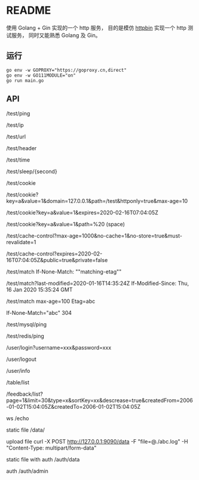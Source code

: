 README
=======

使用 Golang + Gin 实现的一个 http 服务，
目的是模仿
[httpbin](https://httpbin.org/)
实现一个 http 测试服务，
同时又能熟悉 Golang 及 Gin。


运行
----

```console
go env -w GOPROXY="https://goproxy.cn,direct"
go env -w GO111MODULE="on"
go run main.go
```


API
----

/test/ping

/test/ip

/test/url

/test/header

/test/time

/test/sleep/{second}

/test/cookie

/test/cookie?key=a&value=1&domain=127.0.0.1&path=/test&httponly=true&max-age=10

/test/cookie?key=a&value=1&expires=2020-02-16T07:04:05Z

/test/cookie?key=a&value=1&path=%20 (space)

/test/cache-control?max-age=1000&no-cache=1&no-store=true&must-revalidate=1

/test/cache-control?expires=2020-02-16T07:04:05Z&public=true&private=false

/test/match
If-None-Match: "\"matching-etag\""

/test/match?last-modified=2020-01-16T14:35:24Z
If-Modified-Since: Thu, 16 Jan 2020 15:35:24 GMT

/test/match
max-age=100
Etag=abc

If-None-Match="abc" 304


/test/mysql/ping

/test/redis/ping


/user/login?username=xxx&password=xxx

/user/logout

/user/info

/table/list

/feedback/list?page=1&limit=30&type=x&sortKey=xx&descrease=true&createdFrom=2006-01-02T15:04:05Z&createdTo=2006-01-02T15:04:05Z

ws
/echo

static file
/data/

upload file
curl -X POST http://127.0.0.1:9090/data -F "file=@./abc.log"  -H "Content-Type: multipart/form-data"

static file with auth
/auth/data

auth
/auth/admin

